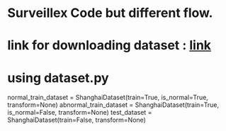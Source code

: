 # Surveillex Code but different flow.


# link for downloading dataset : [link](https://drive.google.com/file/d/1ayZAy70DXMXg7c0wv8wH_V9cxuMa7ZYK/view?usp=sharing)

# using dataset.py

normal_train_dataset = ShanghaiDataset(train=True, is_normal=True, transform=None)
abnormal_train_dataset = ShanghaiDataset(train=True, is_normal=False, transform=None)
test_dataset = ShanghaiDataset(train=False, transform=None)

